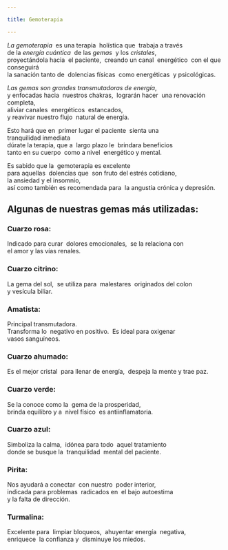 ```yaml
---

title: Gemoterapia

---
```



*La gemoterapia* 
es una terapia 
holística que 
trabaja a través 
de la *energía cuántica* 
de las *gemas* 
y los *cristales*, \
proyectándola hacia 
el paciente, 
creando un canal 
energético 
con el que 
conseguirá \
la sanación tanto de 
dolencias físicas 
como energéticas 
y psicológicas. 

*Las gemas son grandes*
*transmutadoras*
*de energía*, \
y enfocadas hacia 
nuestros chakras, 
lograrán hacer 
una renovación 
completa, \
aliviar canales 
energéticos 
estancados, \
y reavivar nuestro flujo 
natural de energía. 

Esto hará que en 
primer lugar el paciente 
sienta una 
tranquilidad inmediata \
dúrate la terapia, que a 
largo plazo le 
brindara beneficios \
tanto en su cuerpo 
como a nivel 
energético y mental. 

Es sabido que la 
gemoterapia es excelente \
para aquellas 
dolencias que 
son fruto del estrés 
cotidiano, 
la ansiedad y el insomnio, \
así como también es 
recomendada para 
la angustia
crónica y depresión.

## Algunas de nuestras gemas más utilizadas: 

### Cuarzo rosa: 
Indicado para curar 
dolores emocionales, 
se la relaciona con 
el amor y las vías renales.

### Cuarzo citrino: 
La gema del sol, 
se utiliza para 
malestares 
originados del colon 
y vesícula biliar.

### Amatista: 
Principal transmutadora. \
Transforma lo 
negativo en positivo. 
Es ideal para oxigenar 
vasos sanguíneos.

### Cuarzo ahumado: 
Es el mejor cristal 
para llenar de energía, 
despeja la mente y trae paz.

### Cuarzo verde: 
Se la conoce como la 
gema de la prosperidad, \
brinda equilibro y a 
nivel físico 
es antiinflamatoria.

### Cuarzo azul: 
Simboliza la calma, 
idónea para todo 
aquel tratamiento \
donde se busque la 
tranquilidad 
mental del paciente.

### Pirita: 
Nos ayudará a conectar 
con nuestro 
poder interior, \
indicada para problemas 
radicados en 
el bajo autoestima \
y la falta de dirección. 

### Turmalina: 
Excelente para 
limpiar bloqueos, 
ahuyentar energía 
negativa, \
enriquece 
la confianza y 
disminuye los miedos.

